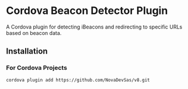 # Cordova Beacon Detector Plugin

A Cordova plugin for detecting iBeacons and redirecting to specific URLs based on beacon data.

## Installation

### For Cordova Projects
```bash
cordova plugin add https://github.com/NovaDevSas/v8.git
```